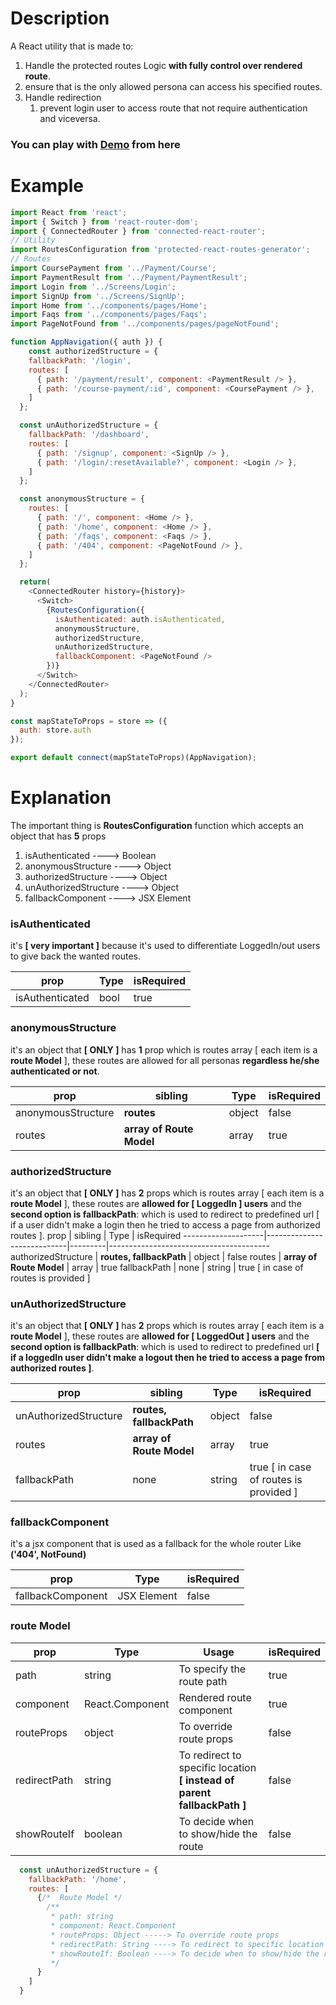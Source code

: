 # Description
A React utility that is made to:
1. Handle the protected routes Logic **with fully control over rendered route**.
2. ensure that is the only allowed persona can access his specified routes.
3. Handle redirection
   1. prevent login user to access route that not require authentication and viceversa.

### You can play with [Demo](https://codesandbox.io/s/protected-react-routes-generator-demos-yuxvc) from here 

# Example
```javascript
import React from 'react';
import { Switch } from 'react-router-dom';
import { ConnectedRouter } from 'connected-react-router';
// Utility
import RoutesConfiguration from 'protected-react-routes-generator';
// Routes
import CoursePayment from '../Payment/Course';
import PaymentResult from '../Payment/PaymentResult';
import Login from '../Screens/Login';
import SignUp from '../Screens/SignUp';
import Home from '../components/pages/Home';
import Faqs from '../components/pages/Faqs';
import PageNotFound from '../components/pages/pageNotFound';

function AppNavigation({ auth }) {
    const authorizedStructure = {
    fallbackPath: '/login',
    routes: [
      { path: '/payment/result', component: <PaymentResult /> },
      { path: '/course-payment/:id', component: <CoursePayment /> },
    ]
  };

  const unAuthorizedStructure = {
    fallbackPath: '/dashboard',
    routes: [
      { path: '/signup', component: <SignUp /> },
      { path: '/login/:resetAvailable?', component: <Login /> },
    ]
  };

  const anonymousStructure = {
    routes: [
      { path: '/', component: <Home /> },
      { path: '/home', component: <Home /> },
      { path: '/faqs', component: <Faqs /> },
      { path: '/404', component: <PageNotFound /> },
    ]
  };

  return(
    <ConnectedRouter history={history}>
      <Switch>
        {RoutesConfiguration({
          isAuthenticated: auth.isAuthenticated,
          anonymousStructure,
          authorizedStructure,
          unAuthorizedStructure,
          fallbackComponent: <PageNotFound />
        })}
      </Switch>
    </ConnectedRouter>
  );
}

const mapStateToProps = store => ({
  auth: store.auth
});

export default connect(mapStateToProps)(AppNavigation);
```

# Explanation
The important thing is **RoutesConfiguration** function which accepts an object that has **5** props
1. isAuthenticated ----> Boolean
2. anonymousStructure ----> Object
3. authorizedStructure ----> Object
4. unAuthorizedStructure ----> Object
5. fallbackComponent ----> JSX Element

### **isAuthenticated**
it's **[ very important ]** because it's used to differentiate LoggedIn/out users to give back the wanted routes.

prop            | Type  | isRequired
----------------|-------|-----------
isAuthenticated | bool  | true

### **anonymousStructure**
it's an object that **[ ONLY ]** has **1** prop which is routes array [ each item is a **route Model** ], these routes are allowed for all personas **regardless he/she authenticated or not**.

prop               | sibling                   | Type    | isRequired
-------------------|---------------------------|---------|------------
anonymousStructure |  **routes**               | object  | false
routes             |  **array of Route Model** | array   | true

### **authorizedStructure**
it's an object that **[ ONLY ]** has **2** props which is routes array [ each item is a **route Model** ], these routes are **allowed for [ LoggedIn ] users** and the **second option is fallbackPath**: which is used to redirect to predefined url [ if a user didn't make a login then he tried to access a page from authorized routes ].
prop                | sibling                    | Type    | isRequired
--------------------|----------------------------|---------|----------------------------------------
authorizedStructure |  **routes, fallbackPath**  | object  | false
routes              |  **array of Route Model**  | array   | true
fallbackPath        | none                       | string  | true [ in case of routes is provided ]


### **unAuthorizedStructure**
it's an object that **[ ONLY ]** has **2** props which is routes array [ each item is a **route Model** ], these routes are **allowed for [ LoggedOut ] users** and the **second option is fallbackPath**: which is used to redirect to predefined url **[ if a loggedIn user didn't make a logout then he tried to access a page from authorized routes ]**.

prop                  | sibling                    | Type    | isRequired
----------------------|----------------------------|---------|----------------------------------------
unAuthorizedStructure |  **routes, fallbackPath**  | object  | false
routes                |  **array of Route Model**  | array   | true
fallbackPath          | none                       | string  | true [ in case of routes is provided ]

### **fallbackComponent**
it's a jsx component that is used as a fallback for the whole router Like **('404', NotFound)**

prop              | Type        | isRequired
------------------|-------------|-----------
fallbackComponent | JSX Element | false

### **route Model**
prop         | Type            | Usage                                                                    | isRequired
-------------|-----------------|--------------------------------------------------------------------------|------------
path         | string          |  To specify the route path                                               | true
component    | React.Component |  Rendered route component                                                | true
routeProps   | object          |  To override route props                                                 | false
redirectPath | string          |  To redirect to specific location **[ instead of parent fallbackPath ]** | false
showRouteIf  | boolean         |  To decide when to show/hide the route                                   | false

```javascript
  const unAuthorizedStructure = {
    fallbackPath: '/home',
    routes: [
      {/*  Route Model */
        /**
         * path: string
         * component: React.Component
         * routeProps: Object -----> To override route props
         * redirectPath: String ----> To redirect to specific location [ instead of fallbackPath ]
         * showRouteIf: Boolean ----> To decide when to show/hide the route
         */
      }
    ]
  }

```
